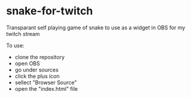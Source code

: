 # snake-for-twitch

Transparant self playing game of snake to use as a widget in OBS for my twitch stream

To use: 
  - clone the repository
  - open OBS
  - go under sources
  - click the plus icon
  - sellect "Browser Source"
  - open the "index.html" file
